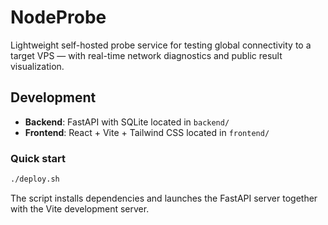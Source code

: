 # NodeProbe

Lightweight self-hosted probe service for testing global connectivity to a target VPS — with real-time network diagnostics and public result visualization.

## Development

- **Backend**: FastAPI with SQLite located in `backend/`
- **Frontend**: React + Vite + Tailwind CSS located in `frontend/`

### Quick start

```bash
./deploy.sh
```

The script installs dependencies and launches the FastAPI server together with the Vite development server.

